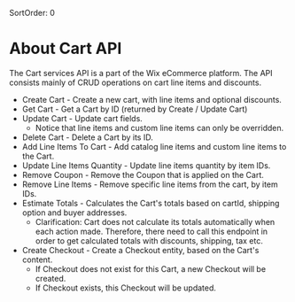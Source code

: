 SortOrder: 0
# About Cart API

The Cart services API is a part of the Wix eCommerce platform.
The API consists mainly of CRUD operations on cart line items and discounts.

- Create Cart - Create a new cart, with line items and optional discounts.
- Get Cart - Get a Cart by ID (returned by Create / Update Cart)
- Update Cart - Update cart fields.
    - Notice that line items and custom line items can only be overridden.
- Delete Cart - Delete a Cart by its ID.
- Add Line Items To Cart - Add catalog line items and custom line items to the Cart.
- Update Line Items Quantity - Update line items quantity by item IDs.
- Remove Coupon - Remove the Coupon that is applied on the Cart.
- Remove Line Items - Remove specific line items from the cart, by item IDs.
- Estimate Totals - Calculates the Cart's totals based on cartId, shipping option and buyer addresses.
    - Clarification: Cart does not calculate its totals automatically when each action made.
      Therefore, there need to call this endpoint in order to get calculated totals with discounts, shipping, tax etc.
- Create Checkout - Create a Checkout entity, based on the Cart's content.
    - If Checkout does not exist for this Cart, a new Checkout will be created.
    - If Checkout exists, this Checkout will be updated.